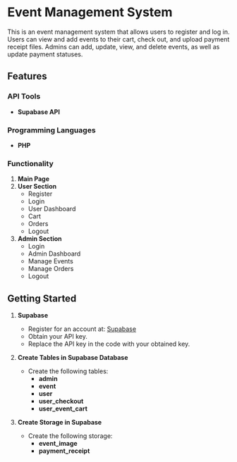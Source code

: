 # Event Management System

This is an event management system that allows users to register and log in. Users can view and add events to their cart, check out, and upload payment receipt files. Admins can add, update, view, and delete events, as well as update payment statuses.

## Features

### API Tools
- **Supabase API**

### Programming Languages
- **PHP**

### Functionality

1. **Main Page**
2. **User Section**
   - Register
   - Login
   - User Dashboard
   - Cart
   - Orders
   - Logout
3. **Admin Section**
   - Login
   - Admin Dashboard
   - Manage Events
   - Manage Orders
   - Logout
  
## Getting Started

1. **Supabase**
   - Register for an account at: [Supabase](https://supabase.com/)
   - Obtain your API key.
   - Replace the API key in the code with your obtained key.

2. **Create Tables in Supabase Database**
   - Create the following tables:
     - **admin**
     - **event**
     - **user**
     - **user_checkout**
     - **user_event_cart**

3. **Create Storage in Supabase**
   - Create the following storage:
     - **event_image**
     - **payment_receipt**
